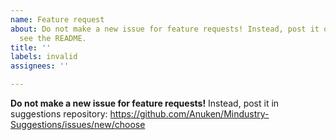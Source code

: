 ```yaml
---
name: Feature request
about: Do not make a new issue for feature requests! Instead, post it on FeatHub,
  see the README.
title: ''
labels: invalid
assignees: ''

---
```


**Do not make a new issue for feature requests!** Instead, post it in suggestions repository: https://github.com/Anuken/Mindustry-Suggestions/issues/new/choose
